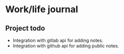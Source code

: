 # Work/life journal

## Project todo
 - Integration with gitlab api for adding notes.
 - Integration with github api for adding public notes.
 
